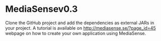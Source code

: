# MediaSensev0.3
Clone the GitHub project and add the dependencies as external JARs in your project. A tutorial is available on http://mediasense.se/?page_id=45 webpage on how to create your own application using MediaSense.
